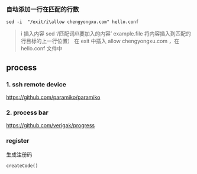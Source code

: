 ### 自动添加一行在匹配的行数

```
sed -i  "/exit/i\allow chengyongxu.com" hello.conf
```

> i 插入内容 sed ‘/匹配词/i\要加入的内容’ example.file 将内容插入到匹配的行目标的上一行位置）
> 在 exit 中插入 allow chengyongxu.com ，在 hello.conf 文件中


## process

### 1. ssh remote device
https://github.com/paramiko/paramiko
### 2. process bar
https://github.com/verigak/progress

### register
生成注册码
```
createCode()
```
